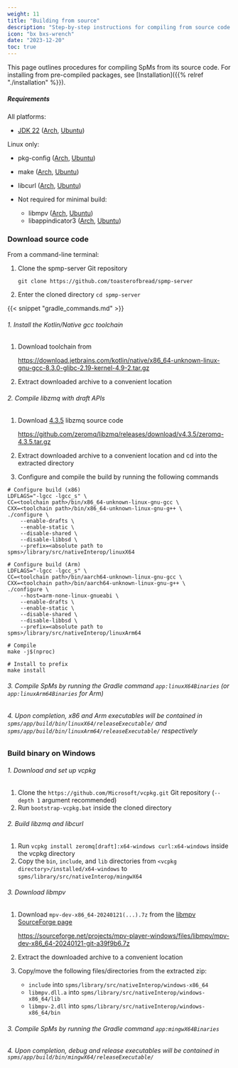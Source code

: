 ```yaml
---
weight: 11
title: "Building from source"
description: "Step-by-step instructions for compiling from source code for each platform"
icon: "bx bxs-wrench"
date: "2023-12-20"
toc: true
---
```


This page outlines procedures for compiling SpMs from its source code. For installing from pre-compiled packages, see [Installation]({{% relref "./installation" %}}).

##### Requirements

All platforms:
- [JDK 22](https://www.oracle.com/java/technologies/downloads/#java22) ([Arch](https://archlinux.org/packages/extra/x86_64/jre-openjdk/), [Ubuntu](https://packages.ubuntu.com/mantic/openjdk-22-jre))

Linux only:
- pkg-config ([Arch](https://archlinux.org/packages/core/x86_64/pkgconf/), [Ubuntu](https://packages.ubuntu.com/pkg-config))
- make ([Arch](https://archlinux.org/packages/core/x86_64/make/), [Ubuntu](https://packages.ubuntu.com/make))
- libcurl ([Arch](https://archlinux.org/packages/core/x86_64/curl/), [Ubuntu](https://packages.ubuntu.com/libcurl4-openssl-dev))

- Not required for minimal build:
    - libmpv ([Arch](https://archlinux.org/packages/extra/x86_64/mpv/), [Ubuntu](https://packages.ubuntu.com/libmpv-dev))
    - libappindicator3 ([Arch](https://archlinux.org/packages/extra/x86_64/libappindicator-gtk3/files/), [Ubuntu](https://packages.ubuntu.com/libappindicator3-dev))

### Download source code

From a command-line terminal:

1. Clone the spmp-server Git repository

    `git clone https://github.com/toasterofbread/spmp-server`

2. Enter the cloned directory `cd spmp-server`

{{< snippet "gradle_commands.md" >}}

###### 1. Install the Kotlin/Native gcc toolchain
1. Download toolchain from

    https://download.jetbrains.com/kotlin/native/x86_64-unknown-linux-gnu-gcc-8.3.0-glibc-2.19-kernel-4.9-2.tar.gz

2. Extract downloaded archive to a convenient location

###### 2. Compile libzmq with draft APIs
1. Download [4.3.5](https://github.com/zeromq/libzmq/releases/tag/v4.3.5) libzmq source code

    https://github.com/zeromq/libzmq/releases/download/v4.3.5/zeromq-4.3.5.tar.gz

2. Extract downloaded archive to a convenient location and cd into the extracted directory
3. Configure and compile the build by running the following commands

```
# Configure build (x86)
LDFLAGS="-lgcc -lgcc_s" \
CC=<toolchain path>/bin/x86_64-unknown-linux-gnu-gcc \
CXX=<toolchain path>/bin/x86_64-unknown-linux-gnu-g++ \
./configure \
    --enable-drafts \
    --enable-static \
    --disable-shared \
    --disable-libbsd \
    --prefix=<absolute path to spms>/library/src/nativeInterop/linuxX64

# Configure build (Arm)
LDFLAGS="-lgcc -lgcc_s" \
CC=<toolchain path>/bin/aarch64-unknown-linux-gnu-gcc \
CXX=<toolchain path>/bin/aarch64-unknown-linux-gnu-g++ \
./configure \
    --host=arm-none-linux-gnueabi \
    --enable-drafts \
    --enable-static \
    --disable-shared \
    --disable-libbsd \
    --prefix=<absolute path to spms>/library/src/nativeInterop/linuxArm64

# Compile
make -j$(nproc)

# Install to prefix
make install
```

###### 3. Compile SpMs by running the Gradle command `app:linuxX64Binaries` (or `app:linuxArm64Binaries` for Arm)

###### 4. Upon completion, x86 and Arm executables will be contained in `spms/app/build/bin/linuxX64/releaseExecutable/` and `spms/app/build/bin/linuxArm64/releaseExecutable/` respectively

### Build binary on Windows

###### 1. Download and set up vcpkg
1. Clone the `https://github.com/Microsoft/vcpkg.git` Git repository (`--depth 1` argument recommended)
2. Run `bootstrap-vcpkg.bat` inside the cloned directory

###### 2. Build libzmq and libcurl
1. Run `vcpkg install zeromq[draft]:x64-windows curl:x64-windows` inside the vcpkg directory
2. Copy the `bin`, `include`, and `lib` directories from `<vcpkg directory>/installed/x64-windows` to `spms/library/src/nativeInterop/mingwX64`

###### 3. Download libmpv
1. Download ``mpv-dev-x86_64-20240121(...).7z`` from the [libmpv SourceForge page](https://sourceforge.net/projects/mpv-player-windows/files/libmpv/)

    https://sourceforge.net/projects/mpv-player-windows/files/libmpv/mpv-dev-x86_64-20240121-git-a39f9b6.7z

2. Extract the downloaded archive to a convenient location
3. Copy/move the following files/directories from the extracted zip:

    - `include` into `spms/library/src/nativeInterop/windows-x86_64`
    - `libmpv.dll.a` into `spms/library/src/nativeInterop/windows-x86_64/lib`
    - `libmpv-2.dll` into `spms/library/src/nativeInterop/windows-x86_64/bin`

<!-- {{< collapsible summary="Cross-compiling from Linux" >}}

1. Install mingw-w64-gcc ([Arch](https://archlinux.org/packages/extra/x86_64/mingw-w64-gcc/), [Ubuntu](https://packages.ubuntu.com/gcc-mingw-w64))
2. Clone the `https://github.com/Microsoft/vcpkg.git` Git repository (`--depth 1` argument recommended)
3. Run `./bootstrap-vcpkg.sh` inside the cloned directory
4. Run `./vcpkg install zeromq[draft]:x64-mingw-dynamic` inside the cloned directory
5. Copy the `bin`, `include`, and `lib` directories from `<cloned directory>/packages/zeromq_x64-mingw-dynamic` to `spms/library/src/nativeInterop`

{{< /collapsible >}} -->

###### 3. Compile SpMs by running the Gradle command `app:mingwX64Binaries`

###### 4. Upon completion, debug and release executables will be contained in `spms/app/build/bin/mingwX64/releaseExecutable/`
